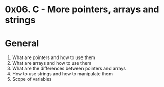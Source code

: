 # 0x06. C - More pointers, arrays and strings

# General

1) What are pointers and how to use them
2) What are arrays and how to use them
3) What are the differences between pointers and arrays
4) How to use strings and how to manipulate them
5) Scope of variables
